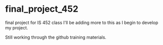 # final_project_452
final project for IS 452 class
I'll be adding more to this as I begin to develop my project.

Still working through the github training materials.